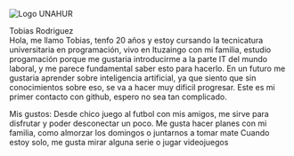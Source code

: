 ![Logo UNAHUR](./UNAHUR.png)

Tobias Rodriguez  
Hola, me llamo Tobias, tenfo 20 años y estoy cursando la tecnicatura universitaria en programación, vivo en Ituzaingo con mi familia, estudio progamación porque me gustaria introducirme a la parte IT del mundo laboral, y me parece fundamental saber esto para hacerlo. En un futuro me gustaria aprender sobre inteligencia artificial, ya que siento que sin conocimientos sobre eso, se va a hacer muy dificil progresar.
Este es mi primer contacto con github, espero no sea tan complicado.  

Mis gustos:
Desde chico juego al futbol con mis amigos, me sirve para disfrutar y poder desconectar un poco.
Me gusta hacer planes con mi familia, como almorzar los domingos o juntarnos a tomar mate
Cuando estoy solo, me gusta mirar alguna serie o jugar videojuegos



